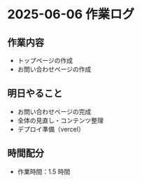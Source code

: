 # 2025-06-06 作業ログ

## 作業内容

- トップページの作成
- お問い合わせページの作成

## 明日やること

- お問い合わせページの完成
- 全体の見直し・コンテンツ整理
- デプロイ準備（vercel）

## 時間配分

- 作業時間：1.5 時間

